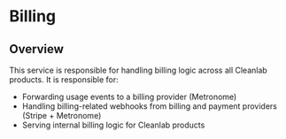 # Billing

## Overview

This service is responsible for handling billing logic across all Cleanlab products. It is responsible for:
- Forwarding usage events to a billing provider (Metronome)
- Handling billing-related webhooks from billing and payment providers (Stripe + Metronome)
- Serving internal billing logic for Cleanlab products
